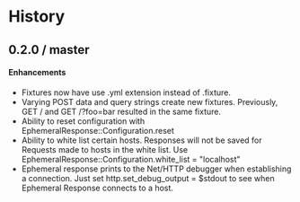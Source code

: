 History
=======

0.2.0 / master
--------------

#### Enhancements

* Fixtures now have use .yml extension instead of .fixture.
* Varying POST data and query strings create new fixtures. Previously, GET /
  and GET /?foo=bar resulted in the same fixture.
* Ability to reset configuration with EphemeralResponse::Configuration.reset
* Ability to white list certain hosts. Responses will not be saved for Requests
  made to hosts in the white list.
  Use EphemeralResponse::Configuration.white_list = "localhost"
* Ephemeral response prints to the Net/HTTP debugger when establishing a
  connection. Just set http.set_debug_output = $stdout to see when Ephemeral
  Response connects to a host.
